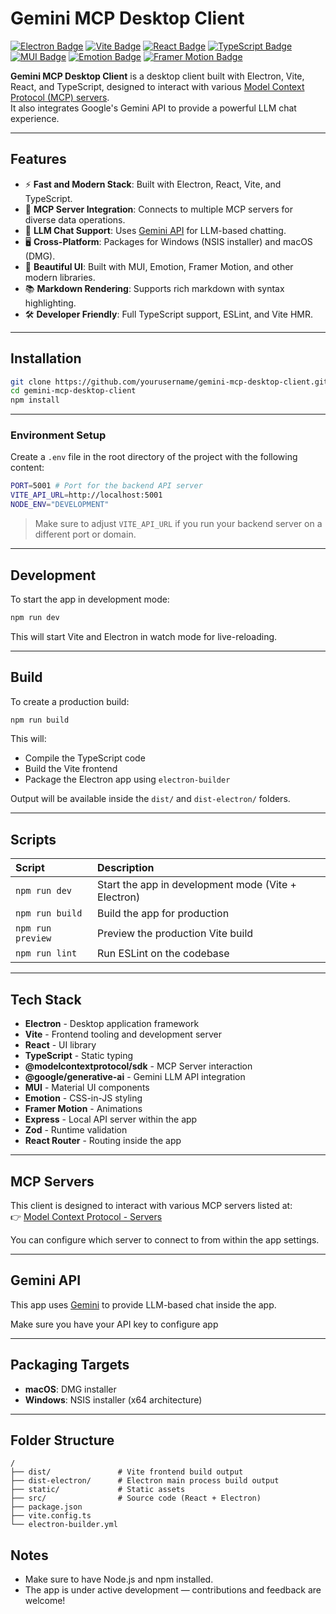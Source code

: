 

# Gemini MCP Desktop Client

<p align="left">
  <a href="https://www.electronjs.org/"><img src="https://img.shields.io/badge/Electron-20232A?style=for-the-badge&logo=Electron&logoColor=61DAFB" alt="Electron Badge" /></a>
  <a href="https://vitejs.dev/"><img src="https://img.shields.io/badge/Vite-646CFF?style=for-the-badge&logo=Vite&logoColor=white" alt="Vite Badge" /></a>
  <a href="https://react.dev/"><img src="https://img.shields.io/badge/React-61DAFB?style=for-the-badge&logo=React&logoColor=black" alt="React Badge" /></a>
  <a href="https://www.typescriptlang.org/"><img src="https://img.shields.io/badge/TypeScript-3178C6?style=for-the-badge&logo=TypeScript&logoColor=white" alt="TypeScript Badge" /></a>
  <a href="https://mui.com/"><img src="https://img.shields.io/badge/MUI-007FFF?style=for-the-badge&logo=mui&logoColor=white" alt="MUI Badge" /></a>
  <a href="https://emotion.sh/docs/introduction"><img src="https://img.shields.io/badge/Emotion-C8658B?style=for-the-badge&logo=emotion&logoColor=white" alt="Emotion Badge" /></a>
  <a href="https://www.framer.com/motion/"><img src="https://img.shields.io/badge/Framer Motion-EF0185?style=for-the-badge&logo=framer&logoColor=white" alt="Framer Motion Badge" /></a>
</p>

**Gemini MCP Desktop Client** is a desktop client built with Electron, Vite, React, and TypeScript, designed to interact with various [Model Context Protocol (MCP) servers](https://github.com/modelcontextprotocol/servers).  
It also integrates Google's Gemini API to provide a powerful LLM chat experience.

---

## Features

- ⚡ **Fast and Modern Stack**: Built with Electron, React, Vite, and TypeScript.
- 🔌 **MCP Server Integration**: Connects to multiple MCP servers for diverse data operations.
- 🤖 **LLM Chat Support**: Uses [Gemini API](https://ai.google.dev/gemini-api/docs) for LLM-based chatting.
- 🖥️ **Cross-Platform**: Packages for Windows (NSIS installer) and macOS (DMG).
- 🎨 **Beautiful UI**: Built with MUI, Emotion, Framer Motion, and other modern libraries.
- 📚 **Markdown Rendering**: Supports rich markdown with syntax highlighting.
- 🛠️ **Developer Friendly**: Full TypeScript support, ESLint, and Vite HMR.

---

## Installation

```bash
git clone https://github.com/yourusername/gemini-mcp-desktop-client.git
cd gemini-mcp-desktop-client
npm install
```

---

### Environment Setup

Create a `.env` file in the root directory of the project with the following content:

```bash
PORT=5001 # Port for the backend API server
VITE_API_URL=http://localhost:5001
NODE_ENV="DEVELOPMENT"
```

> Make sure to adjust `VITE_API_URL` if you run your backend server on a different port or domain.

---

## Development

To start the app in development mode:

```bash
npm run dev
```

This will start Vite and Electron in watch mode for live-reloading.

---

## Build

To create a production build:

```bash
npm run build
```

This will:

- Compile the TypeScript code
- Build the Vite frontend
- Package the Electron app using `electron-builder`

Output will be available inside the `dist/` and `dist-electron/` folders.

---

## Scripts

| Script | Description |
| :----- | :---------- |
| `npm run dev` | Start the app in development mode (Vite + Electron) |
| `npm run build` | Build the app for production |
| `npm run preview` | Preview the production Vite build |
| `npm run lint` | Run ESLint on the codebase |

---

## Tech Stack

- **Electron** - Desktop application framework
- **Vite** - Frontend tooling and development server
- **React** - UI library
- **TypeScript** - Static typing
- **@modelcontextprotocol/sdk** - MCP Server interaction
- **@google/generative-ai** - Gemini LLM API integration
- **MUI** - Material UI components
- **Emotion** - CSS-in-JS styling
- **Framer Motion** - Animations
- **Express** - Local API server within the app
- **Zod** - Runtime validation
- **React Router** - Routing inside the app

---

## MCP Servers

This client is designed to interact with various MCP servers listed at:  
👉 [Model Context Protocol - Servers](https://github.com/modelcontextprotocol/servers)

You can configure which server to connect to from within the app settings.

---

## Gemini API

This app uses [Gemini](https://ai.google.dev/gemini-api/docs) to provide LLM-based chat inside the app.

Make sure you have your API key to configure app

---

## Packaging Targets

- **macOS**: DMG installer
- **Windows**: NSIS installer (x64 architecture)

---

## Folder Structure

```
/
├── dist/               # Vite frontend build output
├── dist-electron/      # Electron main process build output
├── static/             # Static assets
├── src/                # Source code (React + Electron)
├── package.json
├── vite.config.ts
└── electron-builder.yml
```

## Notes

- Make sure to have Node.js and npm installed.
- The app is under active development — contributions and feedback are welcome!

